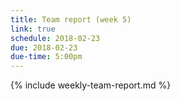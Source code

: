```yaml
---
title: Team report (week 5)
link: true
schedule: 2018-02-23
due: 2018-02-23
due-time: 5:00pm
---
```

{% include weekly-team-report.md %}
